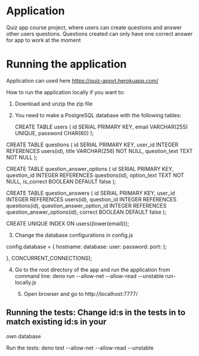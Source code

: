 # Application

Quiz app course project, where users can create questions and answer other users
questions. Questions created can only have one correct answer for app to work at
the moment

# Running the application

Application can used here https://quiz-appvt.herokuapp.com/

How to run the application locally if you want to:

1. Download and unzip the zip file

2. You need to make a PostgreSQL database with the following tables:

   CREATE TABLE users ( id SERIAL PRIMARY KEY, email VARCHAR(255) UNIQUE,
   password CHAR(60) );

CREATE TABLE questions ( id SERIAL PRIMARY KEY, user_id INTEGER REFERENCES
users(id), title VARCHAR(256) NOT NULL, question_text TEXT NOT NULL );

CREATE TABLE question_answer_options ( id SERIAL PRIMARY KEY, question_id
INTEGER REFERENCES questions(id), option_text TEXT NOT NULL, is_correct BOOLEAN
DEFAULT false );

CREATE TABLE question_answers ( id SERIAL PRIMARY KEY, user_id INTEGER
REFERENCES users(id), question_id INTEGER REFERENCES questions(id),
question_answer_option_id INTEGER REFERENCES question_answer_options(id),
correct BOOLEAN DEFAULT false );

CREATE UNIQUE INDEX ON users((lower(email)));

3. Change the database configurations in config.js

config.database = { hostname: database: user: password: port: };

}, CONCURRENT_CONNECTIONS);

4. Go to the root directory of the app and run the application from command
   line: deno run --allow-net --allow-read --unstable run-locally.js

   5. Open browser and go to http://localhost:7777/

## Running the tests: Change id:s in the tests in to match existing id:s in your

own database

Run the tests: deno test --allow-net --allow-read --unstable

